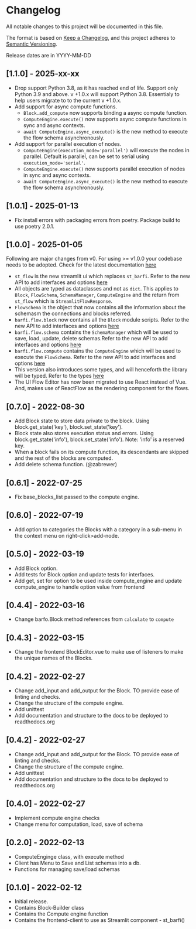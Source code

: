 # Changelog

All notable changes to this project will be documented in this file.

The format is based on [Keep a Changelog](https://keepachangelog.com/en/1.0.0/),
and this project adheres to [Semantic Versioning](https://semver.org/spec/v2.0.0.html).

Release dates are in YYYY-MM-DD

## [1.1.0] - 2025-xx-xx

-   Drop support Python 3.8, as it has reached end of life. Support only Python 3.9 and above. v +1.0.x will support Python 3.8. Essentialy to help users migrate to to the current v +1.0.x.
-   Add support for async compute functions.
    -   `Block.add_compute` now supports binding a async compute function.
    -   `ComputeEngine.execute()` now supports async compute functions in sync and async contexts.
    -   `await ComputeEngine.async_execute()` is the new method to execute the flow schema asynchronously.
-   Add support for parallel execution of nodes.
    -   `ComputeEngine(execution_mode='parallel')` will execute the nodes in parallel. Default is parallel, can be set to serial using `execution_mode='serial'`.
    -   `ComputeEngine.execute()` now supports parallel execution of nodes in sync and async contexts.
    -   `await ComputeEngine.async_execute()` is the new method to execute the flow schema asynchronously.

## [1.0.1] - 2025-01-13

-   Fix install errors with packaging errors from poetry. Package build to use poetry 2.0.1.

## [1.0.0] - 2025-01-05

Following are major changes from v0. For using >= v1.0.0 your codebase needs to be adopted. Check for the latest documentation [here](https://barfi.ai/docs)

-   `st_flow` is the new streamlit ui which replaces `st_barfi`. Refer to the new API to add interfaces and options [here](https://barfi.ai/docs/st_flow)
-   All objects are typed as dataclasses and not as `dict`. This applies to `Block`, `FlowSchema`, `SchemaManager`, `ComputeEngine` and the return from `st_flow` which is `StreamlitFlowResponse`.
-   `FlowSchema` is the object that now contains all the information about the schemasm the connections and blocks referred.
-   `barfi.flow.block` now contains all the `Block` module scripts. Refer to the new API to add interfaces and options [here](https://barfi.ai/docs/block)
-   `barfi.flow.schema` contains the `SchemaManager` which will be used to save, load, update, delete schemas.Refer to the new API to add interfaces and options [here](https://barfi.ai/docs/schema_manager)
-   `barfi.flow.compute` contains the `ComputeEngine` which will be used to execute the `FlowSchema`. Refer to the new API to add interfaces and options [here](https://barfi.ai/docs/compute_engine)
-   This version also introduces some types, and will henceforth the library will be typed. Refer to the types [here](https://barfi.ai/docs/types)
-   The UI Flow Editor has now been migrated to use React instead of Vue. And, makes use of ReactFlow as the rendering component for the flows.

## [0.7.0] - 2022-08-30

-   Add Block state to store data private to the block. Using block.get_state('key'), block.set_state('key').
-   Block state also stores execution status and errors. Using block.get_state('info'), block.set_state('info'). Note: 'info' is a reserved key.
-   When a block fails on its compute function, its descendants are skipped and the rest of the blocks are computed.
-   Add delete schema function. (@zabrewer)

## [0.6.1] - 2022-07-25

-   Fix base_blocks_list passed to the compute engine.

## [0.6.0] - 2022-07-19

-   Add option to categories the Blocks with a category in a sub-menu in the context menu on right-click>add-node.

## [0.5.0] - 2022-03-19

-   Add Block option.
-   Add tests for Block option and update tests for interfaces.
-   Add get, set for option to be used inside compute_engine and update compute_engine to handle option value from frontend

## [0.4.4] - 2022-03-16

-   Change barfo.Block method references from `calculate` to `compute`

## [0.4.3] - 2022-03-15

-   Change the frontend BlockEditor.vue to make use of listeners to make the unique names of the Blocks.

## [0.4.2] - 2022-02-27

-   Change add_input and add_output for the Block. TO provide ease of linting and checks.
-   Change the structure of the compute engine.
-   Add unittest
-   Add documentation and structure to the docs to be deployed to readthedocs.org

## [0.4.2] - 2022-02-27

-   Change add_input and add_output for the Block. TO provide ease of linting and checks.
-   Change the structure of the compute engine.
-   Add unittest
-   Add documentation and structure to the docs to be deployed to readthedocs.org

## [0.4.0] - 2022-02-27

-   Implement compute engine checks
-   Change menu for computation, load, save of schema

## [0.2.0] - 2022-02-13

-   ComputeEnginge class, with execute method
-   Client has Menu to Save and List schemas into a db.
-   Functions for managing save/load schemas

## [0.1.0] - 2022-02-12

-   Initial release.
-   Contains Block-Builder class
-   Contains the Compute engine function
-   Contains the frontend-client to use as Streamlit component - st_barfi()
